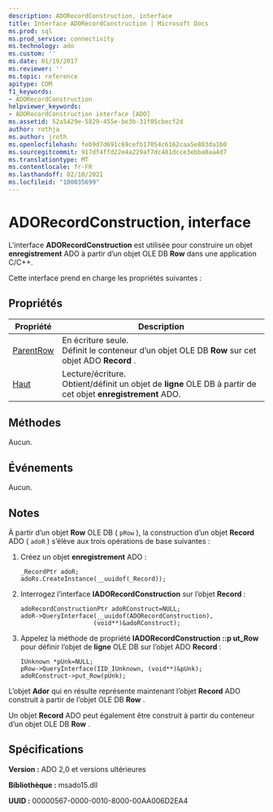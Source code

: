 ```yaml
---
description: ADORecordConstruction, interface
title: Interface ADORecordConstruction | Microsoft Docs
ms.prod: sql
ms.prod_service: connectivity
ms.technology: ado
ms.custom: ''
ms.date: 01/19/2017
ms.reviewer: ''
ms.topic: reference
apitype: COM
f1_keywords:
- ADORecordConstruction
helpviewer_keywords:
- ADORecordConstruction interface [ADO]
ms.assetid: 52a5429e-5829-455e-be3b-31f05cbecf2d
author: rothja
ms.author: jroth
ms.openlocfilehash: feb9d7d691c69cefb17054c6162caa5e803da1b0
ms.sourcegitcommit: 917df4ffd22e4a229af7dc481dcce3ebba0aa4d7
ms.translationtype: MT
ms.contentlocale: fr-FR
ms.lasthandoff: 02/10/2021
ms.locfileid: "100035699"
---
```

# <a name="adorecordconstruction-interface"></a>ADORecordConstruction, interface
L’interface **ADORecordConstruction** est utilisée pour construire un objet **enregistrement** ADO à partir d’un objet OLE DB **Row** dans une application C/C++.  
  
 Cette interface prend en charge les propriétés suivantes :  
  
## <a name="properties"></a>Propriétés  
  
|Propriété|Description|  
|-|-|  
|[ParentRow](./parentrow-property-ado.md)|En écriture seule.<br />Définit le conteneur d’un objet OLE DB **Row** sur cet objet ADO **Record** .|  
|[Haut](./row-property-ado.md)|Lecture/écriture.<br />Obtient/définit un objet de **ligne** OLE DB à partir de cet objet **enregistrement** ADO.|  
  
## <a name="methods"></a>Méthodes  
 Aucun.  
  
## <a name="events"></a>Événements  
 Aucun.  
  
## <a name="remarks"></a>Notes  
 À partir d’un objet **Row** OLE DB ( `pRow` ), la construction d’un objet **Record** ADO ( `adoR` ) s’élève aux trois opérations de base suivantes :  
  
1.  Créez un objet **enregistrement** ADO :  
  
    ```  
    _RecordPtr adoR;  
    adoRs.CreateInstance(__uuidof(_Record));  
    ```  
  
2.  Interrogez l’interface **IADORecordConstruction** sur l’objet **Record** :  
  
    ```  
    adoRecordConstructionPtr adoRConstruct=NULL;  
    adoR->QueryInterface(__uuidof(ADORecordConstruction),  
                        (void**)&adoRConstruct);  
    ```  
  
3.  Appelez la méthode de propriété **IADORecordConstruction ::p ut_Row** pour définir l’objet de **ligne** OLE DB sur l’objet ADO **Record** :  
  
    ```  
    IUnknown *pUnk=NULL;  
    pRow->QueryInterface(IID_IUnknown, (void**)&pUnk);  
    adoRConstruct->put_Row(pUnk);  
    ```  
  
 L’objet **Ador** qui en résulte représente maintenant l’objet **Record** ADO construit à partir de l’objet OLE DB **Row** .  
  
 Un objet **Record** ADO peut également être construit à partir du conteneur d’un objet OLE DB **Row** .  
  
## <a name="requirements"></a>Spécifications  
 **Version :** ADO 2,0 et versions ultérieures  
  
 **Bibliothèque :** msado15.dll  
  
 **UUID :** 00000567-0000-0010-8000-00AA006D2EA4